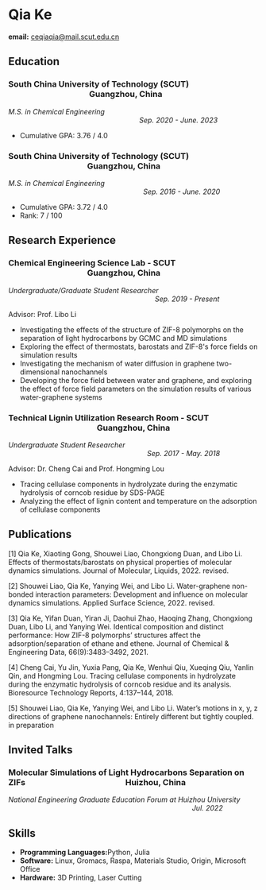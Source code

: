 # Qia Ke

<strong> email:</strong> ceqiaqia@mail.scut.edu.cn
  
## Education

### South China University of Technology (SCUT) &nbsp; &nbsp; &nbsp; &nbsp; &nbsp; &nbsp; &nbsp; &nbsp; &nbsp; &nbsp; &nbsp; &nbsp; &nbsp; &nbsp;&nbsp; &nbsp; &nbsp; &nbsp; &nbsp;&nbsp; &nbsp;&nbsp; &nbsp;&nbsp; &nbsp; &nbsp; &nbsp; &nbsp; &nbsp; &nbsp;&nbsp; &nbsp; &nbsp; &nbsp; &nbsp; &nbsp; &nbsp; &nbsp; &nbsp; &nbsp; &nbsp;&nbsp;Guangzhou, China 

_M.S. in Chemical Engineering     &nbsp; &nbsp; &nbsp; &nbsp; &nbsp; &nbsp; &nbsp;   &nbsp; &nbsp;&nbsp; &nbsp; &nbsp; &nbsp; &nbsp; &nbsp; &nbsp; &nbsp; &nbsp; &nbsp; &nbsp; &nbsp; &nbsp; &nbsp; &nbsp;&nbsp; &nbsp; &nbsp; &nbsp; &nbsp;&nbsp; &nbsp;&nbsp; &nbsp;&nbsp; &nbsp; &nbsp; &nbsp; &nbsp; &nbsp; &nbsp;&nbsp; &nbsp; &nbsp; &nbsp;    &nbsp;&nbsp; &nbsp; &nbsp; &nbsp; &nbsp; &nbsp; &nbsp; &nbsp; &nbsp; &nbsp; &nbsp; &nbsp; &nbsp; &nbsp; &nbsp;&nbsp; &nbsp; &nbsp; &nbsp; &nbsp;&nbsp; &nbsp;&nbsp; &nbsp;&nbsp; &nbsp; &nbsp; &nbsp;  &nbsp; &nbsp; &nbsp; &nbsp;    &nbsp;        Sep. 2020 - June. 2023_

- Cumulative GPA: 3.76 / 4.0

### South China University of Technology (SCUT) &nbsp; &nbsp; &nbsp; &nbsp; &nbsp; &nbsp; &nbsp; &nbsp; &nbsp; &nbsp; &nbsp; &nbsp; &nbsp; &nbsp; &nbsp; &nbsp; &nbsp; &nbsp; &nbsp; &nbsp; &nbsp;&nbsp; &nbsp; &nbsp; &nbsp; &nbsp;&nbsp; &nbsp;&nbsp; &nbsp;&nbsp; &nbsp; &nbsp; &nbsp; &nbsp; &nbsp; &nbsp;&nbsp; &nbsp; &nbsp; &nbsp;  Guangzhou, China

_M.S. in Chemical Engineering  &nbsp; &nbsp; &nbsp; &nbsp; &nbsp; &nbsp; &nbsp;&nbsp; &nbsp; &nbsp; &nbsp; &nbsp; &nbsp; &nbsp; &nbsp; &nbsp; &nbsp; &nbsp; &nbsp; &nbsp; &nbsp; &nbsp;&nbsp; &nbsp; &nbsp; &nbsp; &nbsp;&nbsp; &nbsp;&nbsp; &nbsp;&nbsp; &nbsp; &nbsp; &nbsp; &nbsp; &nbsp; &nbsp;&nbsp; &nbsp; &nbsp; &nbsp;    &nbsp;&nbsp; &nbsp; &nbsp; &nbsp; &nbsp; &nbsp; &nbsp; &nbsp; &nbsp; &nbsp; &nbsp; &nbsp; &nbsp; &nbsp; &nbsp;&nbsp; &nbsp; &nbsp; &nbsp; &nbsp;&nbsp; &nbsp;&nbsp; &nbsp;&nbsp; &nbsp; &nbsp; &nbsp;  &nbsp; &nbsp; &nbsp; &nbsp;    &nbsp; &nbsp; &nbsp; &nbsp;        Sep. 2016 - June. 2020_

- Cumulative GPA: 3.72 / 4.0
- Rank: 7 / 100
  
## Research Experience
### Chemical Engineering Science Lab - SCUT &nbsp; &nbsp; &nbsp; &nbsp; &nbsp; &nbsp; &nbsp; &nbsp; &nbsp; &nbsp; &nbsp; &nbsp; &nbsp; &nbsp; &nbsp; &nbsp; &nbsp; &nbsp; &nbsp; &nbsp; &nbsp; &nbsp; &nbsp; &nbsp; &nbsp; &nbsp;&nbsp; &nbsp; &nbsp; &nbsp; &nbsp; &nbsp; &nbsp; &nbsp; &nbsp; &nbsp; &nbsp; &nbsp; &nbsp; &nbsp; &nbsp; &nbsp;    Guangzhou, China

_Undergraduate/Graduate Student Researcher  &nbsp; &nbsp; &nbsp; &nbsp; &nbsp; &nbsp; &nbsp; &nbsp; &nbsp; &nbsp; &nbsp; &nbsp; &nbsp; &nbsp; &nbsp; &nbsp; &nbsp; &nbsp; &nbsp; &nbsp; &nbsp; &nbsp;&nbsp; &nbsp; &nbsp; &nbsp; &nbsp;&nbsp; &nbsp;&nbsp; &nbsp;&nbsp; &nbsp; &nbsp; &nbsp; &nbsp; &nbsp; &nbsp;&nbsp; &nbsp; &nbsp; &nbsp;  &nbsp;&nbsp; &nbsp; &nbsp; &nbsp; &nbsp; &nbsp; &nbsp; &nbsp; &nbsp; &nbsp; &nbsp; &nbsp; &nbsp; &nbsp; &nbsp;&nbsp; &nbsp; &nbsp; &nbsp; &nbsp;&nbsp; &nbsp;&nbsp; &nbsp;&nbsp;     Sep. 2019 - Present_

Advisor: Prof. Libo Li
- Investigating the effects of the structure of ZIF-8 polymorphs on the separation of light hydrocarbons by GCMC and MD simulations 
- Exploring the effect of thermostats, barostats and ZIF-8's force fields on simulation results 
- Investigating the mechanism of water diffusion in graphene two-dimensional nanochannels 
- Developing the force field between water and graphene, and exploring the effect of force field parameters on the simulation results of various water-graphene systems

### Technical Lignin Utilization Research Room - SCUT&nbsp; &nbsp; &nbsp; &nbsp; &nbsp; &nbsp; &nbsp;&nbsp; &nbsp; &nbsp; &nbsp; &nbsp; &nbsp; &nbsp; &nbsp; &nbsp; &nbsp; &nbsp; &nbsp; &nbsp; &nbsp; &nbsp; &nbsp; &nbsp; &nbsp; &nbsp; &nbsp;&nbsp; &nbsp; &nbsp; &nbsp; &nbsp; &nbsp; &nbsp;&nbsp; &nbsp; &nbsp;  Guangzhou, China

_Undergraduate Student Researcher  &nbsp; &nbsp; &nbsp; &nbsp; &nbsp; &nbsp; &nbsp; &nbsp; &nbsp; &nbsp; &nbsp; &nbsp; &nbsp; &nbsp; &nbsp; &nbsp; &nbsp; &nbsp; &nbsp; &nbsp; &nbsp; &nbsp;&nbsp; &nbsp; &nbsp; &nbsp; &nbsp;&nbsp; &nbsp;&nbsp; &nbsp;&nbsp; &nbsp; &nbsp; &nbsp; &nbsp; &nbsp; &nbsp;&nbsp; &nbsp; &nbsp; &nbsp;  &nbsp;&nbsp; &nbsp; &nbsp; &nbsp; &nbsp; &nbsp; &nbsp; &nbsp; &nbsp; &nbsp; &nbsp; &nbsp; &nbsp; &nbsp; &nbsp;&nbsp; &nbsp; &nbsp; &nbsp; &nbsp;&nbsp; &nbsp;&nbsp; &nbsp;&nbsp; &nbsp; &nbsp; &nbsp; &nbsp; &nbsp; &nbsp;&nbsp;           Sep. 2017 - May. 2018_

Advisor:  Dr. Cheng Cai and Prof. Hongming Lou
- Tracing cellulase components in hydrolyzate during the enzymatic hydrolysis of corncob residue by SDS-PAGE 
- Analyzing the effect of lignin content and temperature on the adsorption of cellulase components 

## Publications
[1] Qia Ke, Xiaoting Gong, Shouwei Liao, Chongxiong Duan, and Libo Li. Effects of thermostats/barostats on physical properties of molecular dynamics simulations. Journal of Molecular, Liquids, 2022. revised.

[2] Shouwei Liao, Qia Ke, Yanying Wei, and Libo Li. Water-graphene non-bonded interaction parameters: Development and influence on molecular dynamics simulations. Applied Surface Science, 2022. revised.

[3] Qia Ke, Yifan Duan, Yiran Ji, Daohui Zhao, Haoqing Zhang, Chongxiong Duan, Libo Li, and Yanying Wei. Identical composition and distinct performance: How ZIF-8 polymorphs’ structures affect the adsorption/separation of ethane and ethene. Journal of Chemical & Engineering Data, 66(9):3483–3492, 2021.

[4] Cheng Cai, Yu Jin, Yuxia Pang, Qia Ke, Wenhui Qiu, Xueqing Qiu, Yanlin Qin, and Hongming Lou. Tracing cellulase components in hydrolyzate during the enzymatic hydrolysis of corncob residue and its analysis. Bioresource Technology Reports, 4:137–144, 2018.

[5] Shouwei Liao, Qia Ke, Yanying Wei, and Libo Li. Water’s motions in x, y, z directions of graphene nanochannels: Entirely different but tightly coupled. in preparation

## Invited Talks
### Molecular Simulations of Light Hydrocarbons Separation on ZIFs &nbsp; &nbsp; &nbsp; &nbsp; &nbsp; &nbsp; &nbsp; &nbsp; &nbsp; &nbsp; &nbsp; &nbsp; &nbsp; &nbsp; &nbsp; &nbsp; &nbsp; &nbsp; &nbsp; &nbsp;&nbsp; &nbsp; &nbsp; &nbsp; &nbsp;&nbsp; &nbsp;Huizhou, China
_National Engineering Graduate Education Forum at Huizhou University  &nbsp; &nbsp; &nbsp; &nbsp; &nbsp; &nbsp; &nbsp; &nbsp; &nbsp; &nbsp; &nbsp; &nbsp; &nbsp; &nbsp; &nbsp; &nbsp; &nbsp; &nbsp; &nbsp; &nbsp; &nbsp; &nbsp;&nbsp; &nbsp; &nbsp; &nbsp; &nbsp;&nbsp; &nbsp;&nbsp; &nbsp;&nbsp; &nbsp; &nbsp; &nbsp; &nbsp; &nbsp;  &nbsp;&nbsp; &nbsp; &nbsp; &nbsp; &nbsp; &nbsp; &nbsp; &nbsp; &nbsp; &nbsp; &nbsp; &nbsp; &nbsp; &nbsp; &nbsp;&nbsp;  Jul. 2022_

## Skills
- <strong>Programming Languages:</strong>Python, Julia 
- <strong>Software:</strong>  Linux, Gromacs, Raspa, Materials Studio, Origin, Microsoft Office 
- <strong>Hardware:</strong> 3D Printing, Laser Cutting 




